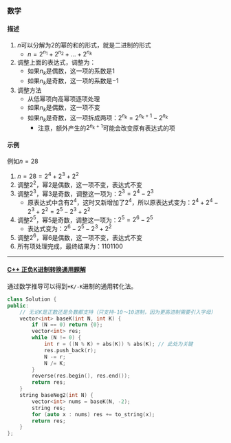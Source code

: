 ### 数学

#### 描述

1. $n$可以分解为$2$的幂的和的形式，就是二进制的形式
    - $n = 2^{n_1} + 2^{n_2} + ... + 2^{n_k}$
2. 调整上面的表达式，调整为：
    - 如果$n_k$是偶数，这一项的系数是$1$
    - 如果$n_k$是奇数，这一项的系数是$-1$
3. 调整方法
    - 从低幂项向高幂项逐项处理
    - 如果$n_k$是偶数，这一项不变
    - 如果$n_k$是奇数，这一项拆成两项：$2^{n_k} = 2^{n_k + 1} - 2^{n_k}$
        - 注意，额外产生的$2^{n_k + 1}$可能会改变原有表达式的项

#### 示例

例如$n = 28$

1. $n = 28 = 2^4 + 2^3 + 2^2$
2. 调整$2^2$，幂$2$是偶数，这一项不变，表达式不变
3. 调整$2^3$，幂$3$是奇数，调整这一项为：$2^3 = 2^4 - 2^3$
    - 原表达式中含有$2^4$，这时又新增加了$2^4$，所以原表达式变为：$2^4 + 2^4 - 2^3 + 2^2 = 2^5 - 2^3 + 2^2$
4. 调整$2^5$，幂$5$是奇数，调整这一项为：$2^5 = 2^6 - 2^5$
    - 表达式变为：$2^6 - 2^5 - 2^3 + 2^2$
5. 调整$2^6$，幂$6$是偶数，这一项不变，表达式不变
6. 所有项处理完成，最终结果为：$1101100$

---

#### [C++ 正负K进制转换通用题解](https://leetcode.cn/problems/convert-to-base-2/solutions/36486/c-zheng-fu-kjin-zhi-zhuan-huan-tong-yong-ti-jie-by/)

通过数学推导可以得到`+K/-K`进制的通用转化法。

```cpp
class Solution {
public:
    // 无论K是正数还是负数都支持（只支持-10～10进制，因为更高进制需要引入字母）
    vector<int> baseK(int N, int K) {
        if (N == 0) return {0};
        vector<int> res;
        while (N != 0) {
            int r = ((N % K) + abs(K)) % abs(K); // 此处为关键
            res.push_back(r);
            N -= r;
            N /= K;
        }
        reverse(res.begin(), res.end());
        return res;
    }
    string baseNeg2(int N) {
        vector<int> nums = baseK(N, -2);
        string res;
        for (auto x : nums) res += to_string(x);
        return res;
    }
};
```
